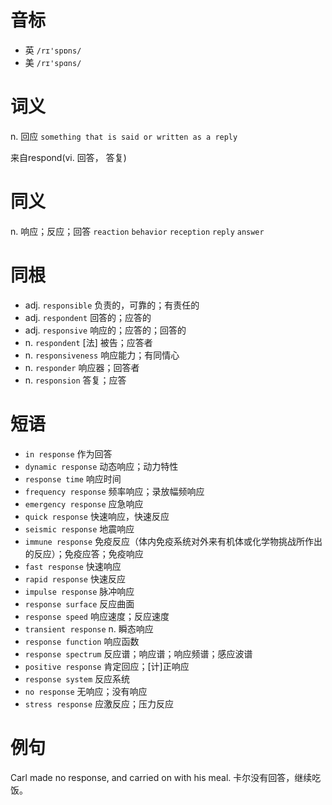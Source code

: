 # 音标

- 英 `/rɪ'spɒns/`
- 美 `/rɪ'spɑns/`

# 词义

n. 回应
`something that is said or written as a reply`



来自respond(vi. 回答， 答复)

# 同义

n. 响应；反应；回答
`reaction` `behavior` `reception` `reply` `answer`

# 同根

- adj. `responsible` 负责的，可靠的；有责任的
- adj. `respondent` 回答的；应答的
- adj. `responsive` 响应的；应答的；回答的
- n. `respondent` [法] 被告；应答者
- n. `responsiveness` 响应能力；有同情心
- n. `responder` 响应器；回答者
- n. `responsion` 答复；应答

# 短语

- `in response` 作为回答
- `dynamic response` 动态响应；动力特性
- `response time` 响应时间
- `frequency response` 频率响应；录放幅频响应
- `emergency response` 应急响应
- `quick response` 快速响应，快速反应
- `seismic response` 地震响应
- `immune response` 免疫反应（体内免疫系统对外来有机体或化学物挑战所作出的反应）；免疫应答；免疫响应
- `fast response` 快速响应
- `rapid response` 快速反应
- `impulse response` 脉冲响应
- `response surface` 反应曲面
- `response speed` 响应速度；反应速度
- `transient response` n. 瞬态响应
- `response function` 响应函数
- `response spectrum` 反应谱；响应谱；响应频谱；感应波谱
- `positive response` 肯定回应；[计]正响应
- `response system` 反应系统
- `no response` 无响应；没有响应
- `stress response` 应激反应；压力反应

# 例句

Carl made no response, and carried on with his meal.
卡尔没有回答，继续吃饭。


